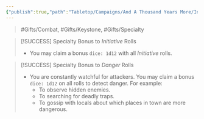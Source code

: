 ```yaml
---
{"publish":true,"path":"Tabletop/Campaigns/And A Thousand Years More/Inventory/Gifts/Danger Sense.md","permalink":"/tabletop/campaigns/and-a-thousand-years-more/inventory/gifts/danger-sense/","title":"Danger Sense"}
---
```



> #Gifts/Combat, #Gifts/Keystone, #Gifts/Specialty

> [!SUCCESS] Specialty Bonus to *Initiative* Rolls
> - You may claim a bonus `dice: 1d12` with all *Initiative* rolls.

> [!SUCCESS] Specialty Bonus to *Danger* Rolls
> - You are constantly watchful for attackers. You may claim a bonus `dice: 1d12` on all rolls to detect danger. For example:
> 	- To observe hidden enemies.
> 	- To searching for deadly traps.
> 	- To gossip with locals about which places in town are more dangerous.
